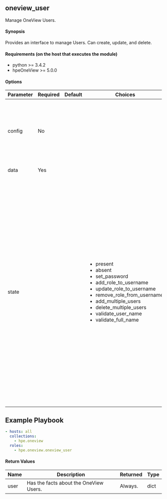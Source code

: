## oneview_user
Manage OneView Users.

#### Synopsis
 Provides an interface to manage Users. Can create, update, and delete.

#### Requirements (on the host that executes the module)
  * python >= 3.4.2
  * hpeOneView >= 5.0.0

#### Options

| Parameter     | Required    | Default  | Choices    | Comments |
| ------------- |-------------| ---------|----------- |--------- |
| config  |   No  |  | |  Path to a .json configuration file containing the OneView client configuration. The configuration file is optional. If the file path is not provided, the configuration will be loaded from environment variables.  |
| data  |   Yes  |  | |  List with the User properties.  |
| state  |   |  | <ul> <li>present</li>  <li>absent</li> <li>set_password</li> <li>add_role_to_username</li> <li>update_role_to_username</li> <li>remove_role_from_username</li> <li>add_multiple_users</li> <li>delete_multiple_users</li> <li>validate_user_name</li> <li>validate_full_name</li> </ul> |  Indicates the desired state for the User. `present` will ensure data properties are compliant with OneView. `absent` will remove the resource from OneView, if it exists. `set_password` will changes the default administrator's password during first-time appliance setup only. `add_role_to_username` will add a given set of roles to an existing user. `update_role_to_username` will replaces a user's roles with a specified set. `remove_role_from_username` will removes a set of roles that are unrestricted by scope from a user. `add_multiple_users` will adds multiple new local users to the appliance and one must have the user create permissions. `delete_multiple_users` will removes multiple users based on query criteria. `validate_username` will validates the existence of a user with the given user name in the appliance. `validate_fullname` will checks for the existence of a user with the specified full name in the appliance. |

## Example Playbook

```yaml
- hosts: all
  collections:
    - hpe.oneview
  roles:
    - hpe.oneview.oneview_user
```

#### Return Values

| Name          | Description  | Returned | Type       |
| ------------- |-------------| ---------|----------- |
| user   | Has the facts about the OneView Users. |  Always. |  dict |
